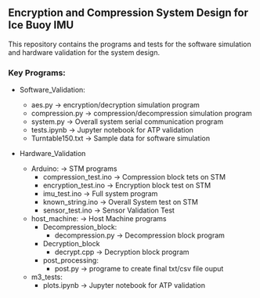 ## Encryption and Compression System Design for Ice Buoy IMU
<p>This repository contains the programs and tests for the software simulation and hardware validation for the system design.</p>

### Key Programs:

* Software_Validation:<br>
  * aes.py -> encryption/decryption simulation program
  * compression.py -> compression/decompression simulation program
  * system.py -> Overall system serial communication program
  * tests.ipynb -> Jupyter notebook for ATP validation
  * Turntable150.txt -> Sample data for software simulation

* Hardware_Validation <br>
  * Arduino: -> STM programs<br>
    * compression_test.ino -> Compression block tets on STM
    * encryption_test.ino -> Encryption block test on STM
    * imu_test.ino -> Full system program
    * known_string.ino -> Overall System test on STM
    * sensor_test.ino -> Sensor Validation Test
  * host_machine: -> Host Machine programs
    * Decompression_block:
      * decompression.py -> Decompression block program
    * Decryption_block
      * decrypt.cpp -> Decryption block program
    * post_processing:
      * post.py -> programe to create final txt/csv file ouput
  * m3_tests:
    * plots.ipynb -> Jupyter notebook for ATP validation
    

